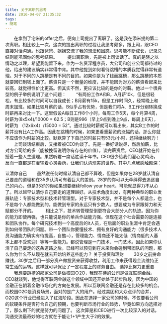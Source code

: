 ```yaml
---
title: 关于离职的思考
date: 2016-04-07 21:35:32
tags:
- 随笔
---
```

　　在拿到了宅米的offer之后，便向上司提出了离职了。这是我在添米提的第二次离职。相比较上一次，这次的提出离职的过程让我思考颇多，跟上司，跟CEO直接对话沟通。也跟爸爸、姐姐交流了我的想法和困惑。思考能不断成长，记录总结则能巩固你的思考结果。 
　　提出离职后，先是被上司谈话了。真的是晓之以情动之以理，希望我能留下来。作为一名资深程序员，大公司和创业公司都待过的他，给出的建议确实非常得中肯。其中他提到如何看待跳槽的本质我觉得非常有道理。对于不同的人跳槽是有不同的目的。如果你是为了钱而跳槽，那么跳槽的本质就要回归到钱上面了。薪资只是一个衡量的维度，并不能因为对方的薪资看起来比较高，就觉得性价比更高。但其实不然，更应该比较的是你的时薪。他以一个很典型的例子举例说明了这个问题： 
　　“有两份工作A和B，A月薪10k，但是很轻松，有比较多的时间可以自我成长；B月薪有15k，但是工作时间久，经常晚上和周末加班。如果比较月薪的话，B似乎占有优势，但是我们将A、B工作分别转换成时薪再来对比一下。这里假设A每日工作8个小时，每周工作5天，每个月算4周，时薪为(8x5x4)/10000 = 62.5；B则是996（早上9点到晚上9点，每周上6天），时薪为 （12x6x4）/15000 = 52”。通过比较时薪就可以看出来，其实B工作的时薪并没有比A工作高。因此在跳槽的时候，如果更看重薪资的涨幅的话，那么你就不应该作为时薪的比较。默默算了下自己的时薪只有53元/小时，还得继续努力！ 
　　上司谈话结束后，又接着被CEO约谈了。先是一番好话说尽，然后加薪，比对方公司给的多（能被挽留说明你有存在的价值）。谈完薪资后，CEO就开始在传授着一些人生道理。果然听君一席话胜读十年书。CEO很少给我们灌心灵鸡汤，反而一直都是在灌输着心灵毒药，让我们认清现实的世界。其中几点我感触颇深：

认清你自己 
　　虽然说任何时候认清自己都不算晚，但是如果你在28岁就认清自己要走的道理和在35岁认清可有着巨大的差别。28岁的你可以无牵绊得去追逐自己的内心，但是35岁的你如果想要继续follow your heart，可能就显得力不从心了。所以越早认清你自己要走的道理越好。从技术角度出发，有两种典型的职业发展轨迹：专家技术型和技术转管理型。对于专家技术型，并不是每个人都适合，也不是每个人都能做到的。能做到专家的永远只有少数人。想要成为专家跟努力和天赋都分不开的。 
　　相比之下，技术转管理型倒更符合大部分人的轨迹。因为你的能力即使再强，也只能说是你的单兵作战能力强。但现在这个社会需要的是连接和团队协作。每个研究技术到一个高度后的it人员，在后面的职业生涯中肯定会遇到如何带团队的问题。带一个团队你要懂技术、拥有良好的沟通能力（很多技术人员沟通能力确实有待提高，自勉~），管理能力、情商还不能太低（情商低的人基本上都不受欢迎）等等一些能力。都说管理是一门技术、一门艺术。因此如果你认清了自己要走的这条道路之后，已经可以预见到在未来你会碰到带团队的问题，那么你为什么不从现在就去开始培养这些能力？
关于投资和理财 
　　30岁之前拼命赚钱，30岁之后用一部分资产做投资来获得收益，利用工作来获得现金流维持正常生活的运转。这样就可以保证了一定程度上的财务自由。
选择比努力更重要 
　　我想要跳槽的那家公司是做校园Ｏ2O，我现在待的公司是做互联网金融。CEO就谈到，他觉得互联网金融这个领域中国还开始处于起步阶段，因为中国的金融正在朝着金融市场化的方向在发展。所以互联网金融还是存在比较多的机会。而校园O2O是消费场景，面对的是广大的用户。经过美团和大众点评的合并，O2O这个行业已经进入了红海阶段。因此在选择一家公司的时候，不仅要看公司的软硬条件是否符合自己的预期，也要判断市场行业的趋势，毕竟如果方向选择对了，那么剩下的就是努力的问题了。
这次算是和CEO进行一次比较深入的对话。沟通交流最奇妙的地方就在于能让1+1产生大于2的效果。